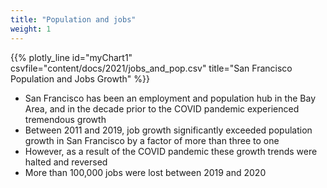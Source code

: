 ```yaml
---
title: "Population and jobs"
weight: 1
---
```



{{% plotly_line id="myChart1" csvfile="content/docs/2021/jobs_and_pop.csv" title="San Francisco Population and Jobs Growth" %}}

* San Francisco has been an employment and population hub in the Bay Area, and in the decade prior to the COVID pandemic experienced tremendous growth
* Between 2011 and 2019, job growth significantly exceeded population growth in San Francisco by a factor of more than three to one
* However, as a result of the COVID pandemic these growth trends were halted and reversed
* More than 100,000 jobs were lost between 2019 and 2020